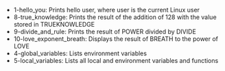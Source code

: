 * 1-hello_you: Prints hello user, where user is the current Linux user
* 8-true_knowledge: Prints the result of the addition of 128 with the value stored in TRUEKNOWLEDGE
* 9-divide_and_rule: Prints the result of POWER divided by DIVIDE
* 10-love_exponent_breath: Displays the result of BREATH to the power of LOVE
* 4-global_variables: Lists environment variables
* 5-local_variables: Lists all local and environment variables and functions
